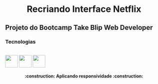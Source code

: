 <h1 align="center">Recriando Interface Netflix</h1> 
  
##  Projeto do Bootcamp Take Blip Web Developer




### Tecnologias

<div style="display: inline_block"><br>
    <img align="center" alt="" height="40" width="40" src="https://cdn-icons-png.flaticon.com/512/5968/5968267.png">
    <img align="center" alt="" height="40" width="40" src="https://cdn-icons-png.flaticon.com/512/5968/5968242.png">
    <img align="center" alt="" height="40" width="40" src="https://cdn-icons-png.flaticon.com/512/1199/1199124.png">
</div>


<h4 align="center"> 
    :construction: Aplicando responsividade :construction:
</h4>

